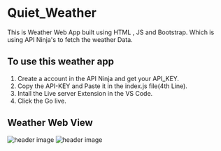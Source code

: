 # Quiet_Weather
This is Weather Web App built using HTML , JS and Bootstrap. Which is using API Ninja's to fetch the weather Data.<br>

## To use this weather app
1) Create a account in the API Ninja and get your API_KEY.
2) Copy the API-KEY and Paste it in the index.js file(4th Line).
3) Intall the Live server Extension in the VS Code.
4) Click the Go live.

## Weather Web View
![header image](https://raw.github.com/MohammedAfrid126/Quiet_Weather/master/webView.jpg)
![header image](https://raw.github.com/MohammedAfrid126/Quiet_Weather/master/webViewPlaces.jpg)